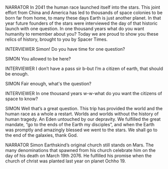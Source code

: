 NARRATOR
In 2041 the human race launched itself into the stars. This joint effort from China and America has led to thousands of space colonies to be born far from home, to many these days Earth is just another planet. In that year future founders of the stars were interviewed the day of that historic launch with one question. In one thousand years what do you want humanity to remember about you? Today we are proud to show you these relics of history, brought to you by Spacer Times. 

INTERVIEWER
Simon! Do you have time for one question? 

SIMON
You allowed to be here? 

INTERVIEWER
I don’t have a pass sir b-but I’m a citizen of earth, that should be enough. 

SIMON
Fair enough, what's the question?

INTERVIEWER
In one thousand years w-w-what do you want the citizens of space to know? 

SIMON
Well that’s a great question. This trip has provided the world and the human race as a whole a restart. Worlds and worlds without the history of human tragedy. An Eden untouched by our depravity. We fulfilled the great mandate, “go to the ends of the Earth my disciples”, and when the Earth was promptly and amazingly blessed we went to the stars. We shall go to the end of the galaxies, thank God. 

NARRATOR
Simon Earthskind’s original church still stands on Mars. The many denominations that spawned from his church celebrate him on the day of his death on March 19th 2076. He fulfilled his promise when the church of christ was planted last year on planet Ochho 19. 